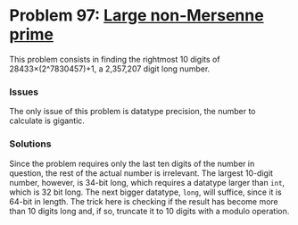# Problem 97: [Large non-Mersenne prime](https://projecteuler.net/problem=97)

This problem consists in finding the rightmost 10 digits of 28433×(2^7830457)+1, a 2,357,207 digit long number.

### Issues

The only issue of this problem is datatype precision, the number to calculate is gigantic.

### Solutions

Since the problem requires only the last ten digits of the number in question, the rest of the actual number is irrelevant. The largest 10-digit number, however, is 34-bit long, which requires a datatype larger than `int`, which is 32 bit long. The next bigger datatype, `long`, will suffice, since it is 64-bit in length. The trick here is checking if the result has become more than 10 digits long and, if so, truncate it to 10 digits with a modulo operation.

